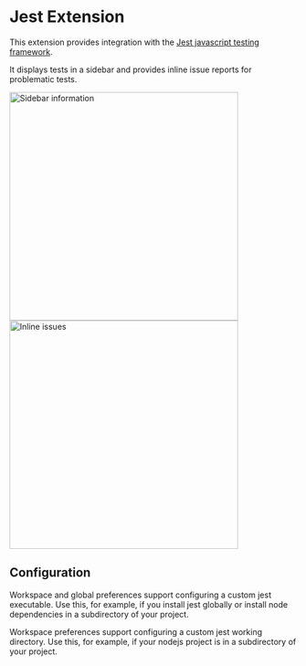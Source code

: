# Jest Extension

This extension provides integration with the [Jest javascript testing framework](https://jestjs.io).

It displays tests in a sidebar and provides inline issue reports for problematic tests.

<img src="https://raw.githubusercontent.com/apexskier/nova-jest/ed801bd64181b2374598158d791385533a54d12a/jest.novaextension/Images/README/sidebar.png" width="400" alt="Sidebar information">

<img src="https://raw.githubusercontent.com/apexskier/nova-jest/ed801bd64181b2374598158d791385533a54d12a/jest.novaextension/Images/README/inline-issues.png" width="400" alt="Inline issues">

## Configuration

Workspace and global preferences support configuring a custom jest executable. Use this, for example, if you install jest globally or install node dependencies in a subdirectory of your project.

Workspace preferences support configuring a custom jest working directory. Use this, for example, if your nodejs project is in a subdirectory of your project.
